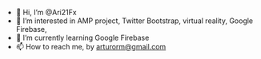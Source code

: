 - 👋 Hi, I’m @Ari21Fx
- 👀 I’m interested in AMP project, Twitter Bootstrap, virtual reality, Google Firebase, 
- 🌱 I’m currently learning Google Firebase
- 📫 How to reach me, by arturorm@gmail.com

<!---
Ari21Fx/Ari21Fx is a ✨ special ✨ repository because its `README.md` (this file) appears on your GitHub profile.
You can click the Preview link to take a look at your changes.
--->
